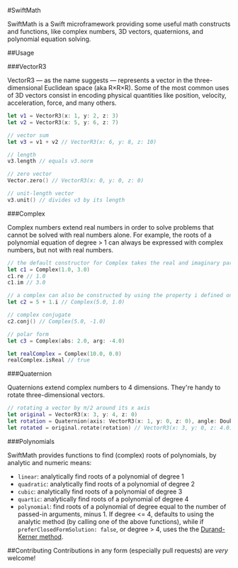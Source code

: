 #SwiftMath

SwiftMath is a Swift microframework providing some useful math constructs and functions, like complex numbers, 3D vectors, quaternions, and polynomial equation solving.

##Usage

###VectorR3

VectorR3 — as the name suggests — represents a vector in the three-dimensional Euclidean space (aka R×R×R).
Some of the most common uses of 3D vectors consist in encoding physical quantities like position, velocity, acceleration, force, and many others.

```swift
let v1 = VectorR3(x: 1, y: 2, z: 3)
let v2 = VectorR3(x: 5, y: 6, z: 7)

// vector sum
let v3 = v1 + v2 // VectorR3(x: 6, y: 8, z: 10)

// length
v3.length // equals v3.norm

// zero vector
Vector.zero() // VectorR3(x: 0, y: 0, z: 0)

// unit-length vector
v3.unit() // divides v3 by its length
```

###Complex

Complex numbers extend real numbers in order to solve problems that cannot be solved with real numbers alone.
For example, the roots of a polynomial equation of degree > 1 can always be expressed with complex numbers, but not with real numbers.

```swift
// the default constructor for Complex takes the real and imaginary parts as parameters
let c1 = Complex(1.0, 3.0)
c1.re // 1.0
c1.im // 3.0

// a complex can also be constructed by using the property i defined on Float and Double
let c2 = 5 + 1.i // Complex(5.0, 1.0)

// complex conjugate
c2.conj() // Complex(5.0, -1.0)

// polar form
let c3 = Complex(abs: 2.0, arg: -4.0)

let realComplex = Complex(10.0, 0.0)
realComplex.isReal // true
```

###Quaternion

Quaternions extend complex numbers to 4 dimensions.
They're handy to rotate three-dimensional vectors.

```swift
// rotating a vector by π/2 around its x axis
let original = VectorR3(x: 3, y: 4, z: 0)
let rotation = Quaternion(axis: VectorR3(x: 1, y: 0, z: 0), angle: Double.PI/2.0)
let rotated = original.rotate(rotation) // VectorR3(x: 3, y: 0, z: 4.0)
```

###Polynomials

SwiftMath provides functions to find (complex) roots of polynomials, by analytic and numeric means:
-	`linear`: analytically find roots of a polynomial of degree 1
-	`quadratic`: analytically find roots of a polynomial of degree 2
-	`cubic`: analytically find roots of a polynomial of degree 3
-	`quartic`: analytically find roots of a polynomial of degree 4
-	`polynomial`: find roots of a polynomial of degree equal to the number of passed-in arguments, minus 1. If degree <= 4, defaults to using the analytic method (by calling one of the above functions), while if `preferClosedFormSolution: false`, or degree > 4, uses the the [Durand-Kerner method](http://en.wikipedia.org/wiki/Durand%E2%80%93Kerner_method).

##Contributing
Contributions in any form (especially pull requests) are _very_ welcome! 
